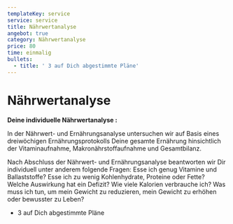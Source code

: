 ```yaml
---
templateKey: service
service: service
title: Nährwertanalyse
angebot: true
category: Nährwertanalyse
price: 80
time: einmalig
bullets:
  - title: ' 3 auf Dich abgestimmte Pläne'
---
```

# Nährwertanalyse

**Deine individuelle Nährwertanalyse :**

In der Nährwert- und Ernährungsanalyse untersuchen wir auf Basis eines dreiwöchigen Ernährungsprotokolls Deine gesamte Ernährung hinsichtlich der Vitaminaufnahme, Makronährstoffaufnahme und Gesamtbilanz. 

Nach Abschluss der Nährwert- und Ernährungsanalyse beantworten wir Dir individuell unter anderem folgende Fragen: Esse ich genug Vitamine und Ballaststoffe? Esse ich zu wenig Kohlenhydrate, Proteine oder Fette? Welche Auswirkung hat ein Defizit? Wie viele Kalorien verbrauche ich? Was muss ich tun, um mein Gewicht zu reduzieren, mein Gewicht zu erhöhen oder bewusster zu Leben?

* 3 auf Dich abgestimmte Pläne

>

